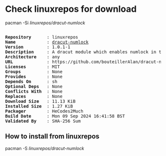 # Check linuxrepos for download

pacman -Si *linuxrepos/dracut-numlock*

<div class="highlight"><pre class="highlight"><text>
<b>Repository</b>      : linuxrepos
<b>Name</b>            : <a href="../../x86_64/dracut-numlock-1.0.1-1-any.pkg.tar.zst">dracut-numlock</a>
<b>Version</b>         : 1.0.1-1
<b>Description</b>     : A dracut module which enables numlock in the early boot
<b>Architecture</b>    : any
<b>URL</b>             : https://github.com/bouteillerAlan/dracut-numlock
<b>Licenses</b>        : MIT
<b>Groups</b>          : None
<b>Provides</b>        : None
<b>Depends On</b>      : sh
<b>Optional Deps</b>   : None
<b>Conflicts With</b>  : None
<b>Replaces</b>        : None
<b>Download Size</b>   : 11.13 KiB
<b>Installed Size</b>  : 1.27 KiB
<b>Packager</b>        : HeCodes2Much <wayne6324@gmail.com>
<b>Build Date</b>      : Mon 09 Sep 2024 16:41:58 BST
<b>Validated By</b>    : SHA-256 Sum
</text></pre></div>

## How to install from linuxrepos

pacman -S *linuxrepos/dracut-numlock*
